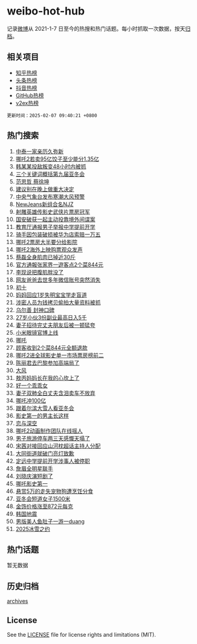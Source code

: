 # weibo-hot-hub

记录[微博](https://www.weibo.com)从 2021-1-7 日至今的热搜和热门话题。每小时抓取一次数据，按天[归档](archives)。

## 相关项目

- [知乎热榜](https://github.com/snaildev/zhihu-hot-hub)
- [头条热榜](https://github.com/snaildev/toutiao-hot-hub)
- [抖音热榜](https://github.com/snaildev/douyin-hot-hub)
- [GitHub热榜](https://github.com/snaildev/github-hot-hub)
- [v2ex热榜](https://github.com/snaildev/v2ex-hot-hub)


`更新时间：2025-02-07 09:40:21 +0800`

## 热门搜索

1. [中泰一家亲历久弥新](https://m.weibo.cn/search?containerid=100103type%3D1%26t%3D10%26q%3D%23%E4%B8%AD%E6%B3%B0%E4%B8%80%E5%AE%B6%E4%BA%B2%E5%8E%86%E4%B9%85%E5%BC%A5%E6%96%B0%23&stream_entry_id=51&isnewpage=1&extparam=seat%3D1%26dgr%3D0%26pos%3D0%26stream_entry_id%3D51%26c_type%3D51%26filter_type%3Drealtimehot%26q%3D%2523%25E4%25B8%25AD%25E6%25B3%25B0%25E4%25B8%2580%25E5%25AE%25B6%25E4%25BA%25B2%25E5%258E%2586%25E4%25B9%2585%25E5%25BC%25A5%25E6%2596%25B0%2523%26cate%3D10103%26display_time%3D1738892419%26pre_seqid%3D17388924198550115147925)
1. [哪吒2若卖95亿饺子至少能分1.35亿](https://m.weibo.cn/search?containerid=100103type%3D1%26t%3D10%26q%3D%23%E5%93%AA%E5%90%922%E8%8B%A5%E5%8D%9695%E4%BA%BF%E9%A5%BA%E5%AD%90%E8%87%B3%E5%B0%91%E8%83%BD%E5%88%861.35%E4%BA%BF%23&stream_entry_id=31&isnewpage=1&extparam=seat%3D1%26dgr%3D0%26filter_type%3Drealtimehot%26c_type%3D31%26flag%3D1%26cate%3D5001%26lcate%3D5001%26stream_entry_id%3D31%26pos%3D0%26realpos%3D1%26q%3D%2523%25E5%2593%25AA%25E5%2590%25922%25E8%258B%25A5%25E5%258D%259695%25E4%25BA%25BF%25E9%25A5%25BA%25E5%25AD%2590%25E8%2587%25B3%25E5%25B0%2591%25E8%2583%25BD%25E5%2588%25861.35%25E4%25BA%25BF%2523%26band_rank%3D1%26display_time%3D1738892419%26pre_seqid%3D17388924198550115147925)
1. [韩某某投敌叛变48小时内被抓](https://m.weibo.cn/search?containerid=100103type%3D1%26t%3D10%26q%3D%23%E9%9F%A9%E6%9F%90%E6%9F%90%E6%8A%95%E6%95%8C%E5%8F%9B%E5%8F%9848%E5%B0%8F%E6%97%B6%E5%86%85%E8%A2%AB%E6%8A%93%23&stream_entry_id=31&isnewpage=1&extparam=seat%3D1%26dgr%3D0%26filter_type%3Drealtimehot%26c_type%3D31%26flag%3D1%26cate%3D5001%26lcate%3D5001%26stream_entry_id%3D31%26pos%3D1%26realpos%3D2%26q%3D%2523%25E9%259F%25A9%25E6%259F%2590%25E6%259F%2590%25E6%258A%2595%25E6%2595%258C%25E5%258F%259B%25E5%258F%259848%25E5%25B0%258F%25E6%2597%25B6%25E5%2586%2585%25E8%25A2%25AB%25E6%258A%2593%2523%26band_rank%3D2%26display_time%3D1738892419%26pre_seqid%3D17388924198550115147925)
1. [三个关键词概括第九届亚冬会](https://m.weibo.cn/search?containerid=100103type%3D1%26t%3D10%26q%3D%23%E4%B8%89%E4%B8%AA%E5%85%B3%E9%94%AE%E8%AF%8D%E6%A6%82%E6%8B%AC%E7%AC%AC%E4%B9%9D%E5%B1%8A%E4%BA%9A%E5%86%AC%E4%BC%9A%23&stream_entry_id=31&isnewpage=1&extparam=seat%3D1%26dgr%3D0%26filter_type%3Drealtimehot%26c_type%3D31%26flag%3D0%26cate%3D5001%26lcate%3D5001%26stream_entry_id%3D31%26pos%3D2%26realpos%3D3%26q%3D%2523%25E4%25B8%2589%25E4%25B8%25AA%25E5%2585%25B3%25E9%2594%25AE%25E8%25AF%258D%25E6%25A6%2582%25E6%258B%25AC%25E7%25AC%25AC%25E4%25B9%259D%25E5%25B1%258A%25E4%25BA%259A%25E5%2586%25AC%25E4%25BC%259A%2523%26band_rank%3D3%26display_time%3D1738892419%26pre_seqid%3D17388924198550115147925)
1. [范思哲 蔡徐坤](https://m.weibo.cn/search?containerid=100103type%3D1%26t%3D10%26q%3D%E8%8C%83%E6%80%9D%E5%93%B2+%E8%94%A1%E5%BE%90%E5%9D%A4&stream_entry_id=31&isnewpage=1&extparam=seat%3D1%26dgr%3D0%26filter_type%3Drealtimehot%26c_type%3D31%26flag%3D1%26cate%3D5001%26lcate%3D5001%26stream_entry_id%3D31%26pos%3D3%26realpos%3D4%26q%3D%25E8%258C%2583%25E6%2580%259D%25E5%2593%25B2%2520%25E8%2594%25A1%25E5%25BE%2590%25E5%259D%25A4%26band_rank%3D4%26display_time%3D1738892419%26pre_seqid%3D17388924198550115147925)
1. [建议别在晚上做重大决定](https://m.weibo.cn/search?containerid=100103type%3D1%26t%3D10%26q%3D%23%E5%BB%BA%E8%AE%AE%E5%88%AB%E5%9C%A8%E6%99%9A%E4%B8%8A%E5%81%9A%E9%87%8D%E5%A4%A7%E5%86%B3%E5%AE%9A%23&stream_entry_id=31&isnewpage=1&extparam=seat%3D1%26dgr%3D0%26filter_type%3Drealtimehot%26c_type%3D31%26flag%3D0%26cate%3D5001%26lcate%3D5001%26stream_entry_id%3D31%26pos%3D4%26realpos%3D5%26q%3D%2523%25E5%25BB%25BA%25E8%25AE%25AE%25E5%2588%25AB%25E5%259C%25A8%25E6%2599%259A%25E4%25B8%258A%25E5%2581%259A%25E9%2587%258D%25E5%25A4%25A7%25E5%2586%25B3%25E5%25AE%259A%2523%26band_rank%3D5%26display_time%3D1738892419%26pre_seqid%3D17388924198550115147925)
1. [中央气象台发布寒潮大风预警](https://m.weibo.cn/search?containerid=100103type%3D1%26t%3D10%26q%3D%23%E4%B8%AD%E5%A4%AE%E6%B0%94%E8%B1%A1%E5%8F%B0%E5%8F%91%E5%B8%83%E5%AF%92%E6%BD%AE%E5%A4%A7%E9%A3%8E%E9%A2%84%E8%AD%A6%23&stream_entry_id=31&isnewpage=1&extparam=seat%3D1%26dgr%3D0%26filter_type%3Drealtimehot%26c_type%3D31%26flag%3D1%26cate%3D5001%26lcate%3D5001%26stream_entry_id%3D31%26pos%3D5%26realpos%3D6%26q%3D%2523%25E4%25B8%25AD%25E5%25A4%25AE%25E6%25B0%2594%25E8%25B1%25A1%25E5%258F%25B0%25E5%258F%2591%25E5%25B8%2583%25E5%25AF%2592%25E6%25BD%25AE%25E5%25A4%25A7%25E9%25A3%258E%25E9%25A2%2584%25E8%25AD%25A6%2523%26band_rank%3D6%26display_time%3D1738892419%26pre_seqid%3D17388924198550115147925)
1. [NewJeans新组合名NJZ](https://m.weibo.cn/search?containerid=100103type%3D1%26t%3D10%26q%3D%23NewJeans%E6%96%B0%E7%BB%84%E5%90%88%E5%90%8DNJZ%23&stream_entry_id=31&isnewpage=1&extparam=seat%3D1%26dgr%3D0%26filter_type%3Drealtimehot%26c_type%3D31%26flag%3D1%26cate%3D5001%26lcate%3D5001%26stream_entry_id%3D31%26pos%3D6%26realpos%3D7%26q%3D%2523NewJeans%25E6%2596%25B0%25E7%25BB%2584%25E5%2590%2588%25E5%2590%258DNJZ%2523%26band_rank%3D7%26display_time%3D1738892419%26pre_seqid%3D17388924198550115147925)
1. [射雕英雄传影史武侠片票房冠军](https://m.weibo.cn/search?containerid=100103type%3D1%26t%3D10%26q%3D%23%E5%B0%84%E9%9B%95%E8%8B%B1%E9%9B%84%E4%BC%A0%E5%BD%B1%E5%8F%B2%E6%AD%A6%E4%BE%A0%E7%89%87%E7%A5%A8%E6%88%BF%E5%86%A0%E5%86%9B%23&stream_entry_id=31&isnewpage=1&extparam=seat%3D1%26dgr%3D0%26filter_type%3Drealtimehot%26c_type%3D31%26flag%3D1%26cate%3D5001%26lcate%3D5001%26stream_entry_id%3D31%26pos%3D7%26realpos%3D8%26q%3D%2523%25E5%25B0%2584%25E9%259B%2595%25E8%258B%25B1%25E9%259B%2584%25E4%25BC%25A0%25E5%25BD%25B1%25E5%258F%25B2%25E6%25AD%25A6%25E4%25BE%25A0%25E7%2589%2587%25E7%25A5%25A8%25E6%2588%25BF%25E5%2586%25A0%25E5%2586%259B%2523%26band_rank%3D8%26display_time%3D1738892419%26pre_seqid%3D17388924198550115147925)
1. [国安破获一起主动投靠境外间谍案](https://m.weibo.cn/search?containerid=100103type%3D1%26t%3D10%26q%3D%23%E5%9B%BD%E5%AE%89%E7%A0%B4%E8%8E%B7%E4%B8%80%E8%B5%B7%E4%B8%BB%E5%8A%A8%E6%8A%95%E9%9D%A0%E5%A2%83%E5%A4%96%E9%97%B4%E8%B0%8D%E6%A1%88%23&stream_entry_id=31&isnewpage=1&extparam=seat%3D1%26dgr%3D0%26filter_type%3Drealtimehot%26c_type%3D31%26flag%3D1%26cate%3D5001%26lcate%3D5001%26stream_entry_id%3D31%26pos%3D8%26realpos%3D9%26q%3D%2523%25E5%259B%25BD%25E5%25AE%2589%25E7%25A0%25B4%25E8%258E%25B7%25E4%25B8%2580%25E8%25B5%25B7%25E4%25B8%25BB%25E5%258A%25A8%25E6%258A%2595%25E9%259D%25A0%25E5%25A2%2583%25E5%25A4%2596%25E9%2597%25B4%25E8%25B0%258D%25E6%25A1%2588%2523%26band_rank%3D9%26display_time%3D1738892419%26pre_seqid%3D17388924198550115147925)
1. [教育厅通报男子举报中学提前开学](https://m.weibo.cn/search?containerid=100103type%3D1%26t%3D10%26q%3D%23%E6%95%99%E8%82%B2%E5%8E%85%E9%80%9A%E6%8A%A5%E7%94%B7%E5%AD%90%E4%B8%BE%E6%8A%A5%E4%B8%AD%E5%AD%A6%E6%8F%90%E5%89%8D%E5%BC%80%E5%AD%A6%23&stream_entry_id=31&isnewpage=1&extparam=seat%3D1%26dgr%3D0%26filter_type%3Drealtimehot%26c_type%3D31%26flag%3D0%26cate%3D5001%26lcate%3D5001%26stream_entry_id%3D31%26pos%3D9%26realpos%3D10%26q%3D%2523%25E6%2595%2599%25E8%2582%25B2%25E5%258E%2585%25E9%2580%259A%25E6%258A%25A5%25E7%2594%25B7%25E5%25AD%2590%25E4%25B8%25BE%25E6%258A%25A5%25E4%25B8%25AD%25E5%25AD%25A6%25E6%258F%2590%25E5%2589%258D%25E5%25BC%2580%25E5%25AD%25A6%2523%26band_rank%3D10%26display_time%3D1738892419%26pre_seqid%3D17388924198550115147925)
1. [骑手因包装破损被华为店索赔一万五](https://m.weibo.cn/search?containerid=100103type%3D1%26t%3D10%26q%3D%23%E9%AA%91%E6%89%8B%E5%9B%A0%E5%8C%85%E8%A3%85%E7%A0%B4%E6%8D%9F%E8%A2%AB%E5%8D%8E%E4%B8%BA%E5%BA%97%E7%B4%A2%E8%B5%94%E4%B8%80%E4%B8%87%E4%BA%94%23&stream_entry_id=31&isnewpage=1&extparam=seat%3D1%26dgr%3D0%26filter_type%3Drealtimehot%26c_type%3D31%26flag%3D0%26cate%3D5001%26lcate%3D5001%26stream_entry_id%3D31%26pos%3D10%26realpos%3D11%26q%3D%2523%25E9%25AA%2591%25E6%2589%258B%25E5%259B%25A0%25E5%258C%2585%25E8%25A3%2585%25E7%25A0%25B4%25E6%258D%259F%25E8%25A2%25AB%25E5%258D%258E%25E4%25B8%25BA%25E5%25BA%2597%25E7%25B4%25A2%25E8%25B5%2594%25E4%25B8%2580%25E4%25B8%2587%25E4%25BA%2594%2523%26band_rank%3D11%26display_time%3D1738892419%26pre_seqid%3D17388924198550115147925)
1. [哪吒2票房大半要分给影院](https://m.weibo.cn/search?containerid=100103type%3D1%26t%3D10%26q%3D%23%E5%93%AA%E5%90%922%E7%A5%A8%E6%88%BF%E5%A4%A7%E5%8D%8A%E8%A6%81%E5%88%86%E7%BB%99%E5%BD%B1%E9%99%A2%23&stream_entry_id=31&isnewpage=1&extparam=seat%3D1%26dgr%3D0%26filter_type%3Drealtimehot%26c_type%3D31%26flag%3D1%26cate%3D5001%26lcate%3D5001%26stream_entry_id%3D31%26pos%3D11%26realpos%3D12%26q%3D%2523%25E5%2593%25AA%25E5%2590%25922%25E7%25A5%25A8%25E6%2588%25BF%25E5%25A4%25A7%25E5%258D%258A%25E8%25A6%2581%25E5%2588%2586%25E7%25BB%2599%25E5%25BD%25B1%25E9%2599%25A2%2523%26band_rank%3D12%26display_time%3D1738892419%26pre_seqid%3D17388924198550115147925)
1. [哪吒2海外上映购票观众发声](https://m.weibo.cn/search?containerid=100103type%3D1%26t%3D10%26q%3D%23%E5%93%AA%E5%90%922%E6%B5%B7%E5%A4%96%E4%B8%8A%E6%98%A0%E8%B4%AD%E7%A5%A8%E8%A7%82%E4%BC%97%E5%8F%91%E5%A3%B0%23&stream_entry_id=31&isnewpage=1&extparam=seat%3D1%26dgr%3D0%26filter_type%3Drealtimehot%26c_type%3D31%26flag%3D0%26cate%3D5001%26lcate%3D5001%26stream_entry_id%3D31%26pos%3D12%26realpos%3D13%26q%3D%2523%25E5%2593%25AA%25E5%2590%25922%25E6%25B5%25B7%25E5%25A4%2596%25E4%25B8%258A%25E6%2598%25A0%25E8%25B4%25AD%25E7%25A5%25A8%25E8%25A7%2582%25E4%25BC%2597%25E5%258F%2591%25E5%25A3%25B0%2523%26band_rank%3D13%26display_time%3D1738892419%26pre_seqid%3D17388924198550115147925)
1. [蔡磊全身肌肉已掉近30斤](https://m.weibo.cn/search?containerid=100103type%3D1%26t%3D10%26q%3D%23%E8%94%A1%E7%A3%8A%E5%85%A8%E8%BA%AB%E8%82%8C%E8%82%89%E5%B7%B2%E6%8E%89%E8%BF%9130%E6%96%A4%23&stream_entry_id=31&isnewpage=1&extparam=seat%3D1%26dgr%3D0%26filter_type%3Drealtimehot%26c_type%3D31%26flag%3D1%26cate%3D5001%26lcate%3D5001%26stream_entry_id%3D31%26pos%3D13%26realpos%3D14%26q%3D%2523%25E8%2594%25A1%25E7%25A3%258A%25E5%2585%25A8%25E8%25BA%25AB%25E8%2582%258C%25E8%2582%2589%25E5%25B7%25B2%25E6%258E%2589%25E8%25BF%259130%25E6%2596%25A4%2523%26band_rank%3D14%26display_time%3D1738892419%26pre_seqid%3D17388924198550115147925)
1. [官方通報张家界一遊客点2个菜844元](https://m.weibo.cn/search?containerid=100103type%3D1%26t%3D10%26q%3D%23%E5%AE%98%E6%96%B9%E9%80%9A%E5%A0%B1%E5%BC%A0%E5%AE%B6%E7%95%8C%E4%B8%80%E9%81%8A%E5%AE%A2%E7%82%B92%E4%B8%AA%E8%8F%9C844%E5%85%83%23&stream_entry_id=31&isnewpage=1&extparam=seat%3D1%26dgr%3D0%26filter_type%3Drealtimehot%26c_type%3D31%26flag%3D1%26cate%3D5001%26lcate%3D5001%26stream_entry_id%3D31%26pos%3D14%26realpos%3D15%26q%3D%2523%25E5%25AE%2598%25E6%2596%25B9%25E9%2580%259A%25E5%25A0%25B1%25E5%25BC%25A0%25E5%25AE%25B6%25E7%2595%258C%25E4%25B8%2580%25E9%2581%258A%25E5%25AE%25A2%25E7%2582%25B92%25E4%25B8%25AA%25E8%258F%259C844%25E5%2585%2583%2523%26band_rank%3D15%26display_time%3D1738892419%26pre_seqid%3D17388924198550115147925)
1. [李现说把腹肌胖没了](https://m.weibo.cn/search?containerid=100103type%3D1%26t%3D10%26q%3D%23%E6%9D%8E%E7%8E%B0%E8%AF%B4%E6%8A%8A%E8%85%B9%E8%82%8C%E8%83%96%E6%B2%A1%E4%BA%86%23&stream_entry_id=31&isnewpage=1&extparam=seat%3D1%26dgr%3D0%26filter_type%3Drealtimehot%26c_type%3D31%26flag%3D1%26cate%3D5001%26lcate%3D5001%26stream_entry_id%3D31%26pos%3D15%26realpos%3D16%26q%3D%2523%25E6%259D%258E%25E7%258E%25B0%25E8%25AF%25B4%25E6%258A%258A%25E8%2585%25B9%25E8%2582%258C%25E8%2583%2596%25E6%25B2%25A1%25E4%25BA%2586%2523%26band_rank%3D16%26display_time%3D1738892419%26pre_seqid%3D17388924198550115147925)
1. [网友爸爸去世多年微信账号突然消失](https://m.weibo.cn/search?containerid=100103type%3D1%26t%3D10%26q%3D%23%E7%BD%91%E5%8F%8B%E7%88%B8%E7%88%B8%E5%8E%BB%E4%B8%96%E5%A4%9A%E5%B9%B4%E5%BE%AE%E4%BF%A1%E8%B4%A6%E5%8F%B7%E7%AA%81%E7%84%B6%E6%B6%88%E5%A4%B1%23&stream_entry_id=31&isnewpage=1&extparam=seat%3D1%26dgr%3D0%26filter_type%3Drealtimehot%26c_type%3D31%26flag%3D0%26cate%3D5001%26lcate%3D5001%26stream_entry_id%3D31%26pos%3D16%26realpos%3D17%26q%3D%2523%25E7%25BD%2591%25E5%258F%258B%25E7%2588%25B8%25E7%2588%25B8%25E5%258E%25BB%25E4%25B8%2596%25E5%25A4%259A%25E5%25B9%25B4%25E5%25BE%25AE%25E4%25BF%25A1%25E8%25B4%25A6%25E5%258F%25B7%25E7%25AA%2581%25E7%2584%25B6%25E6%25B6%2588%25E5%25A4%25B1%2523%26band_rank%3D17%26display_time%3D1738892419%26pre_seqid%3D17388924198550115147925)
1. [初十](https://m.weibo.cn/search?containerid=100103type%3D1%26t%3D10%26q%3D%E5%88%9D%E5%8D%81&stream_entry_id=31&isnewpage=1&extparam=seat%3D1%26dgr%3D0%26filter_type%3Drealtimehot%26c_type%3D31%26flag%3D1%26cate%3D5001%26lcate%3D5001%26stream_entry_id%3D31%26pos%3D17%26realpos%3D18%26q%3D%25E5%2588%259D%25E5%258D%2581%26band_rank%3D18%26display_time%3D1738892419%26pre_seqid%3D17388924198550115147925)
1. [妈妈回应1岁失明宝宝学走盲道](https://m.weibo.cn/search?containerid=100103type%3D1%26t%3D10%26q%3D%23%E5%A6%88%E5%A6%88%E5%9B%9E%E5%BA%941%E5%B2%81%E5%A4%B1%E6%98%8E%E5%AE%9D%E5%AE%9D%E5%AD%A6%E8%B5%B0%E7%9B%B2%E9%81%93%23&stream_entry_id=31&isnewpage=1&extparam=seat%3D1%26dgr%3D0%26filter_type%3Drealtimehot%26c_type%3D31%26flag%3D0%26cate%3D5001%26lcate%3D5001%26stream_entry_id%3D31%26pos%3D18%26realpos%3D19%26q%3D%2523%25E5%25A6%2588%25E5%25A6%2588%25E5%259B%259E%25E5%25BA%25941%25E5%25B2%2581%25E5%25A4%25B1%25E6%2598%258E%25E5%25AE%259D%25E5%25AE%259D%25E5%25AD%25A6%25E8%25B5%25B0%25E7%259B%25B2%25E9%2581%2593%2523%26band_rank%3D19%26display_time%3D1738892419%26pre_seqid%3D17388924198550115147925)
1. [涉密人员为钱拷贝偷拍大量资料被抓](https://m.weibo.cn/search?containerid=100103type%3D1%26t%3D10%26q%3D%23%E6%B6%89%E5%AF%86%E4%BA%BA%E5%91%98%E4%B8%BA%E9%92%B1%E6%8B%B7%E8%B4%9D%E5%81%B7%E6%8B%8D%E5%A4%A7%E9%87%8F%E8%B5%84%E6%96%99%E8%A2%AB%E6%8A%93%23&stream_entry_id=31&isnewpage=1&extparam=seat%3D1%26dgr%3D0%26filter_type%3Drealtimehot%26c_type%3D31%26flag%3D1%26cate%3D5001%26lcate%3D5001%26stream_entry_id%3D31%26pos%3D19%26realpos%3D20%26q%3D%2523%25E6%25B6%2589%25E5%25AF%2586%25E4%25BA%25BA%25E5%2591%2598%25E4%25B8%25BA%25E9%2592%25B1%25E6%258B%25B7%25E8%25B4%259D%25E5%2581%25B7%25E6%258B%258D%25E5%25A4%25A7%25E9%2587%258F%25E8%25B5%2584%25E6%2596%2599%25E8%25A2%25AB%25E6%258A%2593%2523%26band_rank%3D20%26display_time%3D1738892419%26pre_seqid%3D17388924198550115147925)
1. [乌尔善 封神口碑](https://m.weibo.cn/search?containerid=100103type%3D1%26t%3D10%26q%3D%E4%B9%8C%E5%B0%94%E5%96%84+%E5%B0%81%E7%A5%9E%E5%8F%A3%E7%A2%91&stream_entry_id=31&isnewpage=1&extparam=seat%3D1%26dgr%3D0%26filter_type%3Drealtimehot%26c_type%3D31%26flag%3D1%26cate%3D5001%26lcate%3D5001%26stream_entry_id%3D31%26pos%3D20%26realpos%3D21%26q%3D%25E4%25B9%258C%25E5%25B0%2594%25E5%2596%2584%2520%25E5%25B0%2581%25E7%25A5%259E%25E5%258F%25A3%25E7%25A2%2591%26band_rank%3D21%26display_time%3D1738892419%26pre_seqid%3D17388924198550115147925)
1. [27岁小伙3份副业最高日入5千](https://m.weibo.cn/search?containerid=100103type%3D1%26t%3D10%26q%3D%2327%E5%B2%81%E5%B0%8F%E4%BC%993%E4%BB%BD%E5%89%AF%E4%B8%9A%E6%9C%80%E9%AB%98%E6%97%A5%E5%85%A55%E5%8D%83%23&stream_entry_id=31&isnewpage=1&extparam=seat%3D1%26dgr%3D0%26filter_type%3Drealtimehot%26c_type%3D31%26flag%3D1%26cate%3D5001%26lcate%3D5001%26stream_entry_id%3D31%26pos%3D21%26realpos%3D22%26q%3D%252327%25E5%25B2%2581%25E5%25B0%258F%25E4%25BC%25993%25E4%25BB%25BD%25E5%2589%25AF%25E4%25B8%259A%25E6%259C%2580%25E9%25AB%2598%25E6%2597%25A5%25E5%2585%25A55%25E5%258D%2583%2523%26band_rank%3D22%26display_time%3D1738892419%26pre_seqid%3D17388924198550115147925)
1. [妻子招待完丈夫朋友后被一顿猛夸](https://m.weibo.cn/search?containerid=100103type%3D1%26t%3D10%26q%3D%23%E5%A6%BB%E5%AD%90%E6%8B%9B%E5%BE%85%E5%AE%8C%E4%B8%88%E5%A4%AB%E6%9C%8B%E5%8F%8B%E5%90%8E%E8%A2%AB%E4%B8%80%E9%A1%BF%E7%8C%9B%E5%A4%B8%23&stream_entry_id=31&isnewpage=1&extparam=seat%3D1%26dgr%3D0%26filter_type%3Drealtimehot%26c_type%3D31%26flag%3D0%26cate%3D5001%26lcate%3D5001%26stream_entry_id%3D31%26pos%3D22%26realpos%3D23%26q%3D%2523%25E5%25A6%25BB%25E5%25AD%2590%25E6%258B%259B%25E5%25BE%2585%25E5%25AE%258C%25E4%25B8%2588%25E5%25A4%25AB%25E6%259C%258B%25E5%258F%258B%25E5%2590%258E%25E8%25A2%25AB%25E4%25B8%2580%25E9%25A1%25BF%25E7%258C%259B%25E5%25A4%25B8%2523%26band_rank%3D23%26display_time%3D1738892419%26pre_seqid%3D17388924198550115147925)
1. [小米眼镜官博上线](https://m.weibo.cn/search?containerid=100103type%3D1%26t%3D10%26q%3D%23%E5%B0%8F%E7%B1%B3%E7%9C%BC%E9%95%9C%E5%AE%98%E5%8D%9A%E4%B8%8A%E7%BA%BF%23&stream_entry_id=31&isnewpage=1&extparam=seat%3D1%26dgr%3D0%26filter_type%3Drealtimehot%26c_type%3D31%26flag%3D1%26cate%3D5001%26lcate%3D5001%26stream_entry_id%3D31%26pos%3D23%26realpos%3D24%26q%3D%2523%25E5%25B0%258F%25E7%25B1%25B3%25E7%259C%25BC%25E9%2595%259C%25E5%25AE%2598%25E5%258D%259A%25E4%25B8%258A%25E7%25BA%25BF%2523%26band_rank%3D24%26display_time%3D1738892419%26pre_seqid%3D17388924198550115147925)
1. [哪吒](https://m.weibo.cn/search?containerid=100103type%3D1%26t%3D10%26q%3D%E5%93%AA%E5%90%92&stream_entry_id=31&isnewpage=1&extparam=seat%3D1%26dgr%3D0%26filter_type%3Drealtimehot%26c_type%3D31%26flag%3D0%26cate%3D5001%26lcate%3D5001%26stream_entry_id%3D31%26pos%3D24%26realpos%3D25%26q%3D%25E5%2593%25AA%25E5%2590%2592%26band_rank%3D25%26display_time%3D1738892419%26pre_seqid%3D17388924198550115147925)
1. [顾客收到2个菜844元全额退款](https://m.weibo.cn/search?containerid=100103type%3D1%26t%3D10%26q%3D%23%E9%A1%BE%E5%AE%A2%E6%94%B6%E5%88%B02%E4%B8%AA%E8%8F%9C844%E5%85%83%E5%85%A8%E9%A2%9D%E9%80%80%E6%AC%BE%23&stream_entry_id=31&isnewpage=1&extparam=seat%3D1%26dgr%3D0%26filter_type%3Drealtimehot%26c_type%3D31%26flag%3D0%26cate%3D5001%26lcate%3D5001%26stream_entry_id%3D31%26pos%3D25%26realpos%3D26%26q%3D%2523%25E9%25A1%25BE%25E5%25AE%25A2%25E6%2594%25B6%25E5%2588%25B02%25E4%25B8%25AA%25E8%258F%259C844%25E5%2585%2583%25E5%2585%25A8%25E9%25A2%259D%25E9%2580%2580%25E6%25AC%25BE%2523%26band_rank%3D26%26display_time%3D1738892419%26pre_seqid%3D17388924198550115147925)
1. [哪吒2进全球影史单一市场票房榜前二](https://m.weibo.cn/search?containerid=100103type%3D1%26t%3D10%26q%3D%23%E5%93%AA%E5%90%922%E8%BF%9B%E5%85%A8%E7%90%83%E5%BD%B1%E5%8F%B2%E5%8D%95%E4%B8%80%E5%B8%82%E5%9C%BA%E7%A5%A8%E6%88%BF%E6%A6%9C%E5%89%8D%E4%BA%8C%23&stream_entry_id=31&isnewpage=1&extparam=seat%3D1%26dgr%3D0%26filter_type%3Drealtimehot%26c_type%3D31%26flag%3D0%26cate%3D5001%26lcate%3D5001%26stream_entry_id%3D31%26pos%3D26%26realpos%3D27%26q%3D%2523%25E5%2593%25AA%25E5%2590%25922%25E8%25BF%259B%25E5%2585%25A8%25E7%2590%2583%25E5%25BD%25B1%25E5%258F%25B2%25E5%258D%2595%25E4%25B8%2580%25E5%25B8%2582%25E5%259C%25BA%25E7%25A5%25A8%25E6%2588%25BF%25E6%25A6%259C%25E5%2589%258D%25E4%25BA%258C%2523%26band_rank%3D27%26display_time%3D1738892419%26pre_seqid%3D17388924198550115147925)
1. [陈丽君去巴黎参加高端局了](https://m.weibo.cn/search?containerid=100103type%3D1%26t%3D10%26q%3D%23%E9%99%88%E4%B8%BD%E5%90%9B%E5%8E%BB%E5%B7%B4%E9%BB%8E%E5%8F%82%E5%8A%A0%E9%AB%98%E7%AB%AF%E5%B1%80%E4%BA%86%23&stream_entry_id=31&isnewpage=1&extparam=seat%3D1%26dgr%3D0%26filter_type%3Drealtimehot%26c_type%3D31%26flag%3D0%26cate%3D5001%26lcate%3D5001%26stream_entry_id%3D31%26pos%3D27%26realpos%3D28%26q%3D%2523%25E9%2599%2588%25E4%25B8%25BD%25E5%2590%259B%25E5%258E%25BB%25E5%25B7%25B4%25E9%25BB%258E%25E5%258F%2582%25E5%258A%25A0%25E9%25AB%2598%25E7%25AB%25AF%25E5%25B1%2580%25E4%25BA%2586%2523%26band_rank%3D28%26display_time%3D1738892419%26pre_seqid%3D17388924198550115147925)
1. [大风](https://m.weibo.cn/search?containerid=100103type%3D1%26t%3D10%26q%3D%E5%A4%A7%E9%A3%8E&stream_entry_id=31&isnewpage=1&extparam=seat%3D1%26dgr%3D0%26filter_type%3Drealtimehot%26c_type%3D31%26flag%3D1%26cate%3D5001%26lcate%3D5001%26stream_entry_id%3D31%26pos%3D28%26realpos%3D29%26q%3D%25E5%25A4%25A7%25E9%25A3%258E%26band_rank%3D29%26display_time%3D1738892419%26pre_seqid%3D17388924198550115147925)
1. [敖丙妈妈长在我的心坎上了](https://m.weibo.cn/search?containerid=100103type%3D1%26t%3D10%26q%3D%23%E6%95%96%E4%B8%99%E5%A6%88%E5%A6%88%E9%95%BF%E5%9C%A8%E6%88%91%E7%9A%84%E5%BF%83%E5%9D%8E%E4%B8%8A%E4%BA%86%23&stream_entry_id=31&isnewpage=1&extparam=seat%3D1%26dgr%3D0%26filter_type%3Drealtimehot%26c_type%3D31%26flag%3D0%26cate%3D5001%26lcate%3D5001%26stream_entry_id%3D31%26pos%3D29%26realpos%3D30%26q%3D%2523%25E6%2595%2596%25E4%25B8%2599%25E5%25A6%2588%25E5%25A6%2588%25E9%2595%25BF%25E5%259C%25A8%25E6%2588%2591%25E7%259A%2584%25E5%25BF%2583%25E5%259D%258E%25E4%25B8%258A%25E4%25BA%2586%2523%26band_rank%3D30%26display_time%3D1738892419%26pre_seqid%3D17388924198550115147925)
1. [好一个乖乖女](https://m.weibo.cn/search?containerid=100103type%3D1%26t%3D10%26q%3D%23%E5%A5%BD%E4%B8%80%E4%B8%AA%E4%B9%96%E4%B9%96%E5%A5%B3%23&stream_entry_id=31&isnewpage=1&extparam=seat%3D1%26dgr%3D0%26filter_type%3Drealtimehot%26c_type%3D31%26flag%3D0%26cate%3D5001%26lcate%3D5001%26stream_entry_id%3D31%26pos%3D30%26realpos%3D31%26q%3D%2523%25E5%25A5%25BD%25E4%25B8%2580%25E4%25B8%25AA%25E4%25B9%2596%25E4%25B9%2596%25E5%25A5%25B3%2523%26band_rank%3D31%26display_time%3D1738892419%26pre_seqid%3D17388924198550115147925)
1. [妻子双肺全白丈夫含泪卖车不放弃](https://m.weibo.cn/search?containerid=100103type%3D1%26t%3D10%26q%3D%23%E5%A6%BB%E5%AD%90%E5%8F%8C%E8%82%BA%E5%85%A8%E7%99%BD%E4%B8%88%E5%A4%AB%E5%90%AB%E6%B3%AA%E5%8D%96%E8%BD%A6%E4%B8%8D%E6%94%BE%E5%BC%83%23&stream_entry_id=31&isnewpage=1&extparam=seat%3D1%26dgr%3D0%26filter_type%3Drealtimehot%26c_type%3D31%26flag%3D0%26cate%3D5001%26lcate%3D5001%26stream_entry_id%3D31%26pos%3D31%26realpos%3D32%26q%3D%2523%25E5%25A6%25BB%25E5%25AD%2590%25E5%258F%258C%25E8%2582%25BA%25E5%2585%25A8%25E7%2599%25BD%25E4%25B8%2588%25E5%25A4%25AB%25E5%2590%25AB%25E6%25B3%25AA%25E5%258D%2596%25E8%25BD%25A6%25E4%25B8%258D%25E6%2594%25BE%25E5%25BC%2583%2523%26band_rank%3D32%26display_time%3D1738892419%26pre_seqid%3D17388924198550115147925)
1. [哪吒冲100亿](https://m.weibo.cn/search?containerid=100103type%3D1%26t%3D10%26q%3D%23%E5%93%AA%E5%90%92%E5%86%B2100%E4%BA%BF%23&stream_entry_id=31&isnewpage=1&extparam=seat%3D1%26dgr%3D0%26filter_type%3Drealtimehot%26c_type%3D31%26flag%3D1%26cate%3D5001%26lcate%3D5001%26stream_entry_id%3D31%26pos%3D32%26realpos%3D33%26q%3D%2523%25E5%2593%25AA%25E5%2590%2592%25E5%2586%25B2100%25E4%25BA%25BF%2523%26band_rank%3D33%26display_time%3D1738892419%26pre_seqid%3D17388924198550115147925)
1. [跟着尔滨大雪人看亚冬会](https://m.weibo.cn/search?containerid=100103type%3D1%26t%3D10%26q%3D%23%E8%B7%9F%E7%9D%80%E5%B0%94%E6%BB%A8%E5%A4%A7%E9%9B%AA%E4%BA%BA%E7%9C%8B%E4%BA%9A%E5%86%AC%E4%BC%9A%23&stream_entry_id=31&isnewpage=1&extparam=seat%3D1%26dgr%3D0%26filter_type%3Drealtimehot%26c_type%3D31%26flag%3D1%26cate%3D5001%26lcate%3D5001%26stream_entry_id%3D31%26pos%3D33%26realpos%3D34%26q%3D%2523%25E8%25B7%259F%25E7%259D%2580%25E5%25B0%2594%25E6%25BB%25A8%25E5%25A4%25A7%25E9%259B%25AA%25E4%25BA%25BA%25E7%259C%258B%25E4%25BA%259A%25E5%2586%25AC%25E4%25BC%259A%2523%26band_rank%3D34%26display_time%3D1738892419%26pre_seqid%3D17388924198550115147925)
1. [影史第一的男主长这样](https://m.weibo.cn/search?containerid=100103type%3D1%26t%3D10%26q%3D%23%E5%BD%B1%E5%8F%B2%E7%AC%AC%E4%B8%80%E7%9A%84%E7%94%B7%E4%B8%BB%E9%95%BF%E8%BF%99%E6%A0%B7%23&stream_entry_id=31&isnewpage=1&extparam=seat%3D1%26dgr%3D0%26filter_type%3Drealtimehot%26c_type%3D31%26flag%3D1%26cate%3D5001%26lcate%3D5001%26stream_entry_id%3D31%26pos%3D34%26realpos%3D35%26q%3D%2523%25E5%25BD%25B1%25E5%258F%25B2%25E7%25AC%25AC%25E4%25B8%2580%25E7%259A%2584%25E7%2594%25B7%25E4%25B8%25BB%25E9%2595%25BF%25E8%25BF%2599%25E6%25A0%25B7%2523%26band_rank%3D35%26display_time%3D1738892419%26pre_seqid%3D17388924198550115147925)
1. [恋与深空](https://m.weibo.cn/search?containerid=100103type%3D1%26t%3D10%26q%3D%E6%81%8B%E4%B8%8E%E6%B7%B1%E7%A9%BA&stream_entry_id=31&isnewpage=1&extparam=seat%3D1%26dgr%3D0%26filter_type%3Drealtimehot%26c_type%3D31%26flag%3D1%26cate%3D5001%26lcate%3D5001%26stream_entry_id%3D31%26pos%3D35%26realpos%3D36%26q%3D%25E6%2581%258B%25E4%25B8%258E%25E6%25B7%25B1%25E7%25A9%25BA%26band_rank%3D36%26display_time%3D1738892419%26pre_seqid%3D17388924198550115147925)
1. [哪吒2动画制作团队在线摇人](https://m.weibo.cn/search?containerid=100103type%3D1%26t%3D10%26q%3D%23%E5%93%AA%E5%90%922%E5%8A%A8%E7%94%BB%E5%88%B6%E4%BD%9C%E5%9B%A2%E9%98%9F%E5%9C%A8%E7%BA%BF%E6%91%87%E4%BA%BA%23&stream_entry_id=31&isnewpage=1&extparam=seat%3D1%26dgr%3D0%26filter_type%3Drealtimehot%26c_type%3D31%26flag%3D1%26cate%3D5001%26lcate%3D5001%26stream_entry_id%3D31%26pos%3D36%26realpos%3D37%26q%3D%2523%25E5%2593%25AA%25E5%2590%25922%25E5%258A%25A8%25E7%2594%25BB%25E5%2588%25B6%25E4%25BD%259C%25E5%259B%25A2%25E9%2598%259F%25E5%259C%25A8%25E7%25BA%25BF%25E6%2591%2587%25E4%25BA%25BA%2523%26band_rank%3D37%26display_time%3D1738892419%26pre_seqid%3D17388924198550115147925)
1. [男子旅游停车两三天感慨天塌了](https://m.weibo.cn/search?containerid=100103type%3D1%26t%3D10%26q%3D%23%E7%94%B7%E5%AD%90%E6%97%85%E6%B8%B8%E5%81%9C%E8%BD%A6%E4%B8%A4%E4%B8%89%E5%A4%A9%E6%84%9F%E6%85%A8%E5%A4%A9%E5%A1%8C%E4%BA%86%23&stream_entry_id=31&isnewpage=1&extparam=seat%3D1%26dgr%3D0%26filter_type%3Drealtimehot%26c_type%3D31%26flag%3D1%26cate%3D5001%26lcate%3D5001%26stream_entry_id%3D31%26pos%3D37%26realpos%3D38%26q%3D%2523%25E7%2594%25B7%25E5%25AD%2590%25E6%2597%2585%25E6%25B8%25B8%25E5%2581%259C%25E8%25BD%25A6%25E4%25B8%25A4%25E4%25B8%2589%25E5%25A4%25A9%25E6%2584%259F%25E6%2585%25A8%25E5%25A4%25A9%25E5%25A1%258C%25E4%25BA%2586%2523%26band_rank%3D38%26display_time%3D1738892419%26pre_seqid%3D17388924198550115147925)
1. [宋茜对接回应山河枕超话主持人分配](https://m.weibo.cn/search?containerid=100103type%3D1%26t%3D10%26q%3D%23%E5%AE%8B%E8%8C%9C%E5%AF%B9%E6%8E%A5%E5%9B%9E%E5%BA%94%E5%B1%B1%E6%B2%B3%E6%9E%95%E8%B6%85%E8%AF%9D%E4%B8%BB%E6%8C%81%E4%BA%BA%E5%88%86%E9%85%8D%23&stream_entry_id=31&isnewpage=1&extparam=seat%3D1%26dgr%3D0%26filter_type%3Drealtimehot%26c_type%3D31%26flag%3D1%26cate%3D5001%26lcate%3D5001%26stream_entry_id%3D31%26pos%3D38%26realpos%3D39%26q%3D%2523%25E5%25AE%258B%25E8%258C%259C%25E5%25AF%25B9%25E6%258E%25A5%25E5%259B%259E%25E5%25BA%2594%25E5%25B1%25B1%25E6%25B2%25B3%25E6%259E%2595%25E8%25B6%2585%25E8%25AF%259D%25E4%25B8%25BB%25E6%258C%2581%25E4%25BA%25BA%25E5%2588%2586%25E9%2585%258D%2523%26band_rank%3D39%26display_time%3D1738892419%26pre_seqid%3D17388924198550115147925)
1. [大同街道就破门亮灯致歉](https://m.weibo.cn/search?containerid=100103type%3D1%26t%3D10%26q%3D%23%E5%A4%A7%E5%90%8C%E8%A1%97%E9%81%93%E5%B0%B1%E7%A0%B4%E9%97%A8%E4%BA%AE%E7%81%AF%E8%87%B4%E6%AD%89%23&stream_entry_id=31&isnewpage=1&extparam=seat%3D1%26dgr%3D0%26filter_type%3Drealtimehot%26c_type%3D31%26flag%3D1%26cate%3D5001%26lcate%3D5001%26stream_entry_id%3D31%26pos%3D39%26realpos%3D40%26q%3D%2523%25E5%25A4%25A7%25E5%2590%258C%25E8%25A1%2597%25E9%2581%2593%25E5%25B0%25B1%25E7%25A0%25B4%25E9%2597%25A8%25E4%25BA%25AE%25E7%2581%25AF%25E8%2587%25B4%25E6%25AD%2589%2523%26band_rank%3D40%26display_time%3D1738892419%26pre_seqid%3D17388924198550115147925)
1. [定远中学提前开学涉事人被停职](https://m.weibo.cn/search?containerid=100103type%3D1%26t%3D10%26q%3D%23%E5%AE%9A%E8%BF%9C%E4%B8%AD%E5%AD%A6%E6%8F%90%E5%89%8D%E5%BC%80%E5%AD%A6%E6%B6%89%E4%BA%8B%E4%BA%BA%E8%A2%AB%E5%81%9C%E8%81%8C%23&stream_entry_id=31&isnewpage=1&extparam=seat%3D1%26dgr%3D0%26filter_type%3Drealtimehot%26c_type%3D31%26flag%3D0%26cate%3D5001%26lcate%3D5001%26stream_entry_id%3D31%26pos%3D40%26realpos%3D41%26q%3D%2523%25E5%25AE%259A%25E8%25BF%259C%25E4%25B8%25AD%25E5%25AD%25A6%25E6%258F%2590%25E5%2589%258D%25E5%25BC%2580%25E5%25AD%25A6%25E6%25B6%2589%25E4%25BA%258B%25E4%25BA%25BA%25E8%25A2%25AB%25E5%2581%259C%25E8%2581%258C%2523%26band_rank%3D41%26display_time%3D1738892419%26pre_seqid%3D17388924198550115147925)
1. [詹眉全明星联手](https://m.weibo.cn/search?containerid=100103type%3D1%26t%3D10%26q%3D%23%E8%A9%B9%E7%9C%89%E5%85%A8%E6%98%8E%E6%98%9F%E8%81%94%E6%89%8B%23&stream_entry_id=31&isnewpage=1&extparam=seat%3D1%26dgr%3D0%26filter_type%3Drealtimehot%26c_type%3D31%26flag%3D1%26cate%3D5001%26lcate%3D5001%26stream_entry_id%3D31%26pos%3D41%26realpos%3D42%26q%3D%2523%25E8%25A9%25B9%25E7%259C%2589%25E5%2585%25A8%25E6%2598%258E%25E6%2598%259F%25E8%2581%2594%25E6%2589%258B%2523%26band_rank%3D42%26display_time%3D1738892419%26pre_seqid%3D17388924198550115147925)
1. [刘晓庆演短剧了](https://m.weibo.cn/search?containerid=100103type%3D1%26t%3D10%26q%3D%23%E5%88%98%E6%99%93%E5%BA%86%E6%BC%94%E7%9F%AD%E5%89%A7%E4%BA%86%23&stream_entry_id=31&isnewpage=1&extparam=seat%3D1%26dgr%3D0%26filter_type%3Drealtimehot%26c_type%3D31%26flag%3D0%26cate%3D5001%26lcate%3D5001%26stream_entry_id%3D31%26pos%3D42%26realpos%3D43%26q%3D%2523%25E5%2588%2598%25E6%2599%2593%25E5%25BA%2586%25E6%25BC%2594%25E7%259F%25AD%25E5%2589%25A7%25E4%25BA%2586%2523%26band_rank%3D43%26display_time%3D1738892419%26pre_seqid%3D17388924198550115147925)
1. [哪吒影史第一](https://m.weibo.cn/search?containerid=100103type%3D1%26t%3D10%26q%3D%E5%93%AA%E5%90%92%E5%BD%B1%E5%8F%B2%E7%AC%AC%E4%B8%80&stream_entry_id=31&isnewpage=1&extparam=seat%3D1%26dgr%3D0%26filter_type%3Drealtimehot%26c_type%3D31%26flag%3D0%26cate%3D5001%26lcate%3D5001%26stream_entry_id%3D31%26pos%3D43%26realpos%3D44%26q%3D%25E5%2593%25AA%25E5%2590%2592%25E5%25BD%25B1%25E5%258F%25B2%25E7%25AC%25AC%25E4%25B8%2580%26band_rank%3D44%26display_time%3D1738892419%26pre_seqid%3D17388924198550115147925)
1. [悬赏5万的走失宠物狗遭烹饪分食](https://m.weibo.cn/search?containerid=100103type%3D1%26t%3D10%26q%3D%23%E6%82%AC%E8%B5%8F5%E4%B8%87%E7%9A%84%E8%B5%B0%E5%A4%B1%E5%AE%A0%E7%89%A9%E7%8B%97%E9%81%AD%E7%83%B9%E9%A5%AA%E5%88%86%E9%A3%9F%23&stream_entry_id=31&isnewpage=1&extparam=seat%3D1%26dgr%3D0%26filter_type%3Drealtimehot%26c_type%3D31%26flag%3D0%26cate%3D5001%26lcate%3D5001%26stream_entry_id%3D31%26pos%3D44%26realpos%3D45%26q%3D%2523%25E6%2582%25AC%25E8%25B5%258F5%25E4%25B8%2587%25E7%259A%2584%25E8%25B5%25B0%25E5%25A4%25B1%25E5%25AE%25A0%25E7%2589%25A9%25E7%258B%2597%25E9%2581%25AD%25E7%2583%25B9%25E9%25A5%25AA%25E5%2588%2586%25E9%25A3%259F%2523%26band_rank%3D45%26display_time%3D1738892419%26pre_seqid%3D17388924198550115147925)
1. [亚冬会短道女子1500米](https://m.weibo.cn/search?containerid=100103type%3D1%26t%3D10%26q%3D%23%E4%BA%9A%E5%86%AC%E4%BC%9A%E7%9F%AD%E9%81%93%E5%A5%B3%E5%AD%901500%E7%B1%B3%23&stream_entry_id=31&isnewpage=1&extparam=seat%3D1%26dgr%3D0%26filter_type%3Drealtimehot%26c_type%3D31%26flag%3D1%26cate%3D5001%26lcate%3D5001%26stream_entry_id%3D31%26pos%3D45%26realpos%3D46%26q%3D%2523%25E4%25BA%259A%25E5%2586%25AC%25E4%25BC%259A%25E7%259F%25AD%25E9%2581%2593%25E5%25A5%25B3%25E5%25AD%25901500%25E7%25B1%25B3%2523%26band_rank%3D46%26display_time%3D1738892419%26pre_seqid%3D17388924198550115147925)
1. [金饰价格涨至872元每克](https://m.weibo.cn/search?containerid=100103type%3D1%26t%3D10%26q%3D%23%E9%87%91%E9%A5%B0%E4%BB%B7%E6%A0%BC%E6%B6%A8%E8%87%B3872%E5%85%83%E6%AF%8F%E5%85%8B%23&stream_entry_id=31&isnewpage=1&extparam=seat%3D1%26dgr%3D0%26filter_type%3Drealtimehot%26c_type%3D31%26flag%3D0%26cate%3D5001%26lcate%3D5001%26stream_entry_id%3D31%26pos%3D46%26realpos%3D47%26q%3D%2523%25E9%2587%2591%25E9%25A5%25B0%25E4%25BB%25B7%25E6%25A0%25BC%25E6%25B6%25A8%25E8%2587%25B3872%25E5%2585%2583%25E6%25AF%258F%25E5%2585%258B%2523%26band_rank%3D47%26display_time%3D1738892419%26pre_seqid%3D17388924198550115147925)
1. [韩国地震](https://m.weibo.cn/search?containerid=100103type%3D1%26t%3D10%26q%3D%E9%9F%A9%E5%9B%BD%E5%9C%B0%E9%9C%87&stream_entry_id=31&isnewpage=1&extparam=seat%3D1%26dgr%3D0%26filter_type%3Drealtimehot%26c_type%3D31%26flag%3D0%26cate%3D5001%26lcate%3D5001%26stream_entry_id%3D31%26pos%3D47%26realpos%3D48%26q%3D%25E9%259F%25A9%25E5%259B%25BD%25E5%259C%25B0%25E9%259C%2587%26band_rank%3D48%26display_time%3D1738892419%26pre_seqid%3D17388924198550115147925)
1. [男版美人鱼肚子一游一duang](https://m.weibo.cn/search?containerid=100103type%3D1%26t%3D10%26q%3D%23%E7%94%B7%E7%89%88%E7%BE%8E%E4%BA%BA%E9%B1%BC%E8%82%9A%E5%AD%90%E4%B8%80%E6%B8%B8%E4%B8%80duang%23&stream_entry_id=31&isnewpage=1&extparam=seat%3D1%26dgr%3D0%26filter_type%3Drealtimehot%26c_type%3D31%26flag%3D0%26cate%3D5001%26lcate%3D5001%26stream_entry_id%3D31%26pos%3D48%26realpos%3D49%26q%3D%2523%25E7%2594%25B7%25E7%2589%2588%25E7%25BE%258E%25E4%25BA%25BA%25E9%25B1%25BC%25E8%2582%259A%25E5%25AD%2590%25E4%25B8%2580%25E6%25B8%25B8%25E4%25B8%2580duang%2523%26band_rank%3D49%26display_time%3D1738892419%26pre_seqid%3D17388924198550115147925)
1. [2025冰雪之约](https://m.weibo.cn/search?containerid=100103type%3D1%26t%3D10%26q%3D%232025%E5%86%B0%E9%9B%AA%E4%B9%8B%E7%BA%A6%23&stream_entry_id=31&isnewpage=1&extparam=seat%3D1%26dgr%3D0%26filter_type%3Drealtimehot%26c_type%3D31%26flag%3D1%26cate%3D5001%26lcate%3D5001%26stream_entry_id%3D31%26pos%3D49%26realpos%3D50%26q%3D%25232025%25E5%2586%25B0%25E9%259B%25AA%25E4%25B9%258B%25E7%25BA%25A6%2523%26band_rank%3D50%26display_time%3D1738892419%26pre_seqid%3D17388924198550115147925)

## 热门话题

暂无数据

## 历史归档

[archives](archives)

## License

See the [LICENSE](LICENSE) file for license rights and limitations (MIT).
